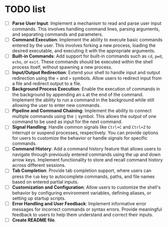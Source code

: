 # TODO list

- [ ] **Parse User Input**: Implement a mechanism to read and parse user input
commands. This involves handling command lines, parsing arguments, and separating
commands and parameters.
- [ ] **Command Execution**: Implement the ability to execute basic commands
entered by the user. This involves forking a new process, loading the desired
executable, and executing it with the appropriate arguments.
- [ ] **Built-in Commands**: Add support for built-in commands such as `cd`,
`pwd`, `echo`, or `exit`. These commands should be executed within the shell
process itself, without spawning a new process.
- [ ] **Input/Output Redirection**: Extend your shell to handle input and output
redirection using the `<` and `>` symbols. Allow users to redirect input from a
file and redirect output to a file.
- [ ] **Background Process Execution**: Enable the execution of commands in the
background by appending an `&` at the end of the command. Implement the ability
to run a command in the background while still allowing the user to enter new
commands.
- [ ] **Pipeline and Command Chaining**: Implement the ability to connect multiple
commands using the `|` symbol. This allows the output of one command to be used
as input for the next command.
- [ ] **Signal Handling**: Handle common signals like `Ctrl+C` and `Ctrl+Z` to
interrupt or suspend processes, respectively. You can provide options for users
to customize the behavior or handle signals for specific commands.
- [ ] **Command History**: Add a command history feature that allows users to
navigate through previously entered commands using the up and down arrow keys.
Implement functionality to store and recall command history across different
sessions.
- [ ] **Tab Completion**: Provide tab completion support, where users can press
the `tab` key to autocomplete commands, paths, and file names based on entered
partial inputs.
- [ ] **Customization and Configuration**: Allow users to customize the shell's
behavior by configuring environment variables, defining aliases, or setting up
startup scripts.
- [ ] **Error Handling and User Feedback**: Implement informative error messages
for incorrect commands or syntax errors. Provide meaningful feedback to users to
help them understand and correct their inputs.
- [ ] **Create README file**.
